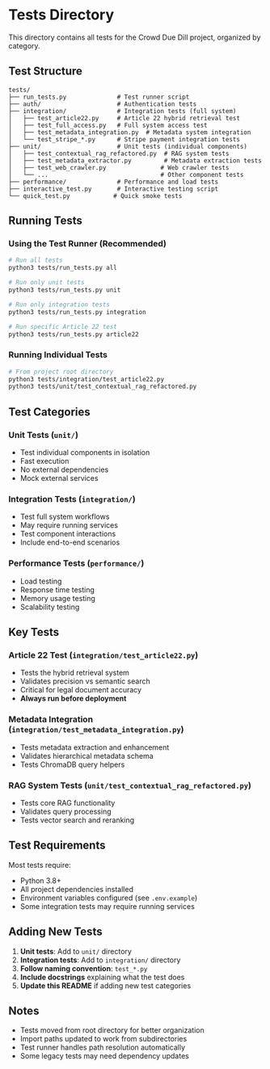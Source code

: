 # Tests Directory

This directory contains all tests for the Crowd Due Dill project, organized by category.

## Test Structure

```
tests/
├── run_tests.py              # Test runner script
├── auth/                     # Authentication tests
├── integration/              # Integration tests (full system)
│   ├── test_article22.py     # Article 22 hybrid retrieval test
│   ├── test_full_access.py   # Full system access test
│   ├── test_metadata_integration.py  # Metadata system integration
│   └── test_stripe_*.py      # Stripe payment integration tests
├── unit/                     # Unit tests (individual components)
│   ├── test_contextual_rag_refactored.py  # RAG system tests
│   ├── test_metadata_extractor.py         # Metadata extraction tests
│   ├── test_web_crawler.py               # Web crawler tests
│   └── ...                               # Other component tests
├── performance/              # Performance and load tests
├── interactive_test.py       # Interactive testing script
└── quick_test.py            # Quick smoke tests
```

## Running Tests

### Using the Test Runner (Recommended)

```bash
# Run all tests
python3 tests/run_tests.py all

# Run only unit tests
python3 tests/run_tests.py unit

# Run only integration tests  
python3 tests/run_tests.py integration

# Run specific Article 22 test
python3 tests/run_tests.py article22
```

### Running Individual Tests

```bash
# From project root directory
python3 tests/integration/test_article22.py
python3 tests/unit/test_contextual_rag_refactored.py
```

## Test Categories

### Unit Tests (`unit/`)
- Test individual components in isolation
- Fast execution
- No external dependencies
- Mock external services

### Integration Tests (`integration/`)
- Test full system workflows
- May require running services
- Test component interactions
- Include end-to-end scenarios

### Performance Tests (`performance/`)
- Load testing
- Response time testing
- Memory usage testing
- Scalability testing

## Key Tests

### Article 22 Test (`integration/test_article22.py`)
- Tests the hybrid retrieval system
- Validates precision vs semantic search
- Critical for legal document accuracy
- **Always run before deployment**

### Metadata Integration (`integration/test_metadata_integration.py`)
- Tests metadata extraction and enhancement
- Validates hierarchical metadata schema
- Tests ChromaDB query helpers

### RAG System Tests (`unit/test_contextual_rag_refactored.py`)
- Tests core RAG functionality
- Validates query processing
- Tests vector search and reranking

## Test Requirements

Most tests require:
- Python 3.8+
- All project dependencies installed
- Environment variables configured (see `.env.example`)
- Some integration tests may require running services

## Adding New Tests

1. **Unit tests**: Add to `unit/` directory
2. **Integration tests**: Add to `integration/` directory  
3. **Follow naming convention**: `test_*.py`
4. **Include docstrings** explaining what the test does
5. **Update this README** if adding new test categories

## Notes

- Tests moved from root directory for better organization
- Import paths updated to work from subdirectories
- Test runner handles path resolution automatically
- Some legacy tests may need dependency updates 